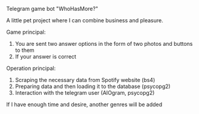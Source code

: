 Telegram game bot "WhoHasMore?"

A little pet project where I can combine business and pleasure.

Game principal:
1. You are sent two answer options in the form of two photos and buttons to them
2. If your answer is correct


Operation principal:
1. Scraping the necessary data from Spotify website (bs4)
2. Preparing data and then loading it to the database (psycopg2)
3. Interaction with the telegram user (AIOgram, psycopg2)


If I have enough time and desire, another genres will be added
